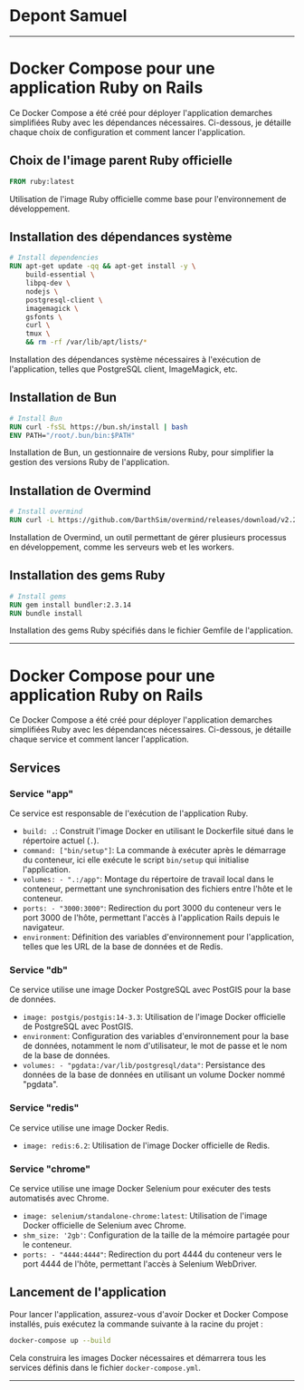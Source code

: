 # Depont Samuel
---

# Docker Compose pour une application Ruby on Rails

Ce Docker Compose a été créé pour déployer l'application demarches simplifiées Ruby avec les dépendances nécessaires. Ci-dessous, je détaille chaque choix de configuration et comment lancer l'application.

## Choix de l'image parent Ruby officielle

```Dockerfile
FROM ruby:latest
```

Utilisation de l'image Ruby officielle comme base pour l'environnement de développement.

## Installation des dépendances système

```Dockerfile
# Install dependencies
RUN apt-get update -qq && apt-get install -y \
    build-essential \
    libpq-dev \
    nodejs \
    postgresql-client \
    imagemagick \
    gsfonts \
    curl \
    tmux \
    && rm -rf /var/lib/apt/lists/*
```

Installation des dépendances système nécessaires à l'exécution de l'application, telles que PostgreSQL client, ImageMagick, etc.

## Installation de Bun

```Dockerfile
# Install Bun
RUN curl -fsSL https://bun.sh/install | bash
ENV PATH="/root/.bun/bin:$PATH"
```

Installation de Bun, un gestionnaire de versions Ruby, pour simplifier la gestion des versions Ruby de l'application.

## Installation de Overmind

```Dockerfile
# Install overmind
RUN curl -L https://github.com/DarthSim/overmind/releases/download/v2.2.2/overmind-v2.2.2-linux-amd64.gz | gzip -d > /usr/local/bin/overmind && chmod +x /usr/local/bin/overmind
```

Installation de Overmind, un outil permettant de gérer plusieurs processus en développement, comme les serveurs web et les workers.

## Installation des gems Ruby

```Dockerfile
# Install gems
RUN gem install bundler:2.3.14
RUN bundle install
```
Installation des gems Ruby spécifiés dans le fichier Gemfile de l'application.

---

# Docker Compose pour une application Ruby on Rails

Ce Docker Compose a été créé pour déployer  l'application demarches simplifiées Ruby avec les dépendances nécessaires. Ci-dessous, je détaille chaque service et comment lancer l'application.

## Services

### Service "app"

Ce service est responsable de l'exécution de l'application Ruby.

- `build: .`: Construit l'image Docker en utilisant le Dockerfile situé dans le répertoire actuel (`.`).
- `command: ["bin/setup"]`: La commande à exécuter après le démarrage du conteneur, ici elle exécute le script `bin/setup` qui initialise l'application.
- `volumes: - ".:/app"`: Montage du répertoire de travail local dans le conteneur, permettant une synchronisation des fichiers entre l'hôte et le conteneur.
- `ports: - "3000:3000"`: Redirection du port 3000 du conteneur vers le port 3000 de l'hôte, permettant l'accès à l'application Rails depuis le navigateur.
- `environment`: Définition des variables d'environnement pour l'application, telles que les URL de la base de données et de Redis.

### Service "db"

Ce service utilise une image Docker PostgreSQL avec PostGIS pour la base de données.

- `image: postgis/postgis:14-3.3`: Utilisation de l'image Docker officielle de PostgreSQL avec PostGIS.
- `environment`: Configuration des variables d'environnement pour la base de données, notamment le nom d'utilisateur, le mot de passe et le nom de la base de données.
- `volumes: - "pgdata:/var/lib/postgresql/data"`: Persistance des données de la base de données en utilisant un volume Docker nommé "pgdata".

### Service "redis"

Ce service utilise une image Docker Redis.

- `image: redis:6.2`: Utilisation de l'image Docker officielle de Redis.

### Service "chrome"

Ce service utilise une image Docker Selenium pour exécuter des tests automatisés avec Chrome.

- `image: selenium/standalone-chrome:latest`: Utilisation de l'image Docker officielle de Selenium avec Chrome.
- `shm_size: '2gb'`: Configuration de la taille de la mémoire partagée pour le conteneur.
- `ports: - "4444:4444"`: Redirection du port 4444 du conteneur vers le port 4444 de l'hôte, permettant l'accès à Selenium WebDriver.

## Lancement de l'application

Pour lancer l'application, assurez-vous d'avoir Docker et Docker Compose installés, puis exécutez la commande suivante à la racine du projet :

```bash
docker-compose up --build
```

Cela construira les images Docker nécessaires et démarrera tous les services définis dans le fichier `docker-compose.yml`.

---
